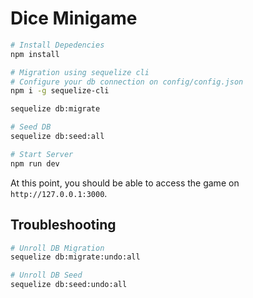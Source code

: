 # Dice Minigame

```bash
# Install Depedencies
npm install

# Migration using sequelize cli
# Configure your db connection on config/config.json
npm i -g sequelize-cli

sequelize db:migrate

# Seed DB
sequelize db:seed:all

# Start Server
npm run dev
```

At this point, you should be able to access the game on `http://127.0.0.1:3000`.

## Troubleshooting
```bash
# Unroll DB Migration
sequelize db:migrate:undo:all

# Unroll DB Seed
sequelize db:seed:undo:all
```